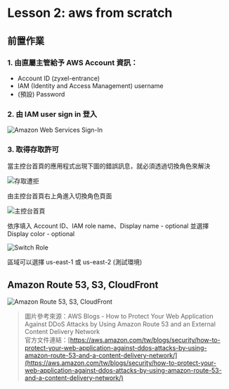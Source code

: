 # Lesson 2: aws from scratch

## 前置作業

### 1. 由直屬主管給予 AWS Account 資訊：
   * Account ID (zyxel-entrance)
   * IAM (Identity and Access Management) username
   * (預設) Password
### 2. 由 IAM user sign in 登入
![Amazon Web Services Sign-In](https://github.com/user-attachments/assets/0cab011a-fec3-4c08-9322-28d1a932f61c)

### 3. 取得存取許可

當主控台首頁的應用程式出現下圖的錯誤訊息，就必須透過切換角色來解決

![存取遭拒](https://github.com/user-attachments/assets/8b691c2b-ee48-4a92-a670-03c72669a2cd)

由主控台首頁右上角進入切換角色頁面

![主控台首頁](https://github.com/user-attachments/assets/c586aa0e-4a8b-4cb9-9d2e-8c879f0fb3a6)

依序填入 Account ID、IAM role name、Display name - optional 並選擇 Display color - optional

![Switch Role](https://github.com/user-attachments/assets/f300a43d-aec9-4454-9ded-ac371dcb2258)

區域可以選擇 us-east-1 或 us-east-2 (測試環境)

## Amazon Route 53, S3, CloudFront

![Amazon Route 53, S3, CloudFront](https://github.com/user-attachments/assets/a9d56f42-0008-4c31-a927-3eb79ab84937)
> 圖片參考來源：AWS Blogs - How to Protect Your Web Application Against DDoS Attacks by Using Amazon Route 53 and an External Content Delivery Network  
> 官方文件連結：[https://aws.amazon.com/tw/blogs/security/how-to-protect-your-web-application-against-ddos-attacks-by-using-amazon-route-53-and-a-content-delivery-network/](https://aws.amazon.com/tw/blogs/security/how-to-protect-your-web-application-against-ddos-attacks-by-using-amazon-route-53-and-a-content-delivery-network/)

### 
